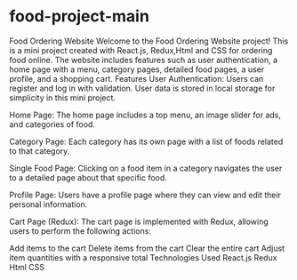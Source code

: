 # food-project-main
Food Ordering Website
Welcome to the Food Ordering Website project! This is a mini project created with React.js, Redux,Html and CSS for ordering food online. The website includes features such as user authentication, a home page with a menu, category pages, detailed food pages, a user profile, and a shopping cart.
Features
User Authentication: Users can register and log in with validation. User data is stored in local storage for simplicity in this mini project.

Home Page: The home page includes a top menu, an image slider for ads, and categories of food.

Category Page: Each category has its own page with a list of foods related to that category.

Single Food Page: Clicking on a food item in a category navigates the user to a detailed page about that specific food.

Profile Page: Users have a profile page where they can view and edit their personal information.

Cart Page (Redux): The cart page is implemented with Redux, allowing users to perform the following actions:

Add items to the cart
Delete items from the cart
Clear the entire cart
Adjust item quantities with a responsive total
Technologies Used
React.js
Redux
Html
CSS
